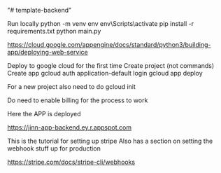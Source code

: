 "# template-backend"

Run locally
python -m venv env
env\Scripts\activate
pip install -r requirements.txt
python main.py

https://cloud.google.com/appengine/docs/standard/python3/building-app/deploying-web-service

Deploy to google cloud for the first time
Create project (not commands)
Create app
gcloud auth application-default login
gcloud app deploy

For a new project also need to do gcloud init

Do need to enable billing for the process to work

Here the APP is deployed

https://jinn-app-backend.ey.r.appspot.com


This is the tutorial for setting up stripe
Also has a section on setting the webhook stuff up for production

https://stripe.com/docs/stripe-cli/webhooks
